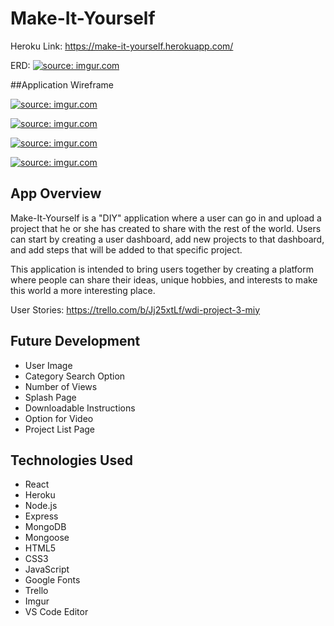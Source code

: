 # Make-It-Yourself

Heroku Link: https://make-it-yourself.herokuapp.com/

ERD: 
<a href="http://imgur.com/ScGxGWC"><img src="http://i.imgur.com/ScGxGWC.jpg" title="source: imgur.com" /></a>

##Application Wireframe 

<a href="http://imgur.com/xwyzEtd"><img src="http://i.imgur.com/xwyzEtd.png" title="source: imgur.com" /></a>

<a href="http://imgur.com/3g5Y3p2"><img src="http://i.imgur.com/3g5Y3p2.png" title="source: imgur.com" /></a>

<a href="http://imgur.com/6UIqAme"><img src="http://i.imgur.com/6UIqAme.png" title="source: imgur.com" /></a>

<a href="http://imgur.com/KODbgBW"><img src="http://i.imgur.com/KODbgBW.png" title="source: imgur.com" /></a>


## App Overview

Make-It-Yourself is a "DIY" application where a user can go in and upload a project that he or she has created to share with the rest of the world. Users can start by creating a user dashboard, add new projects to that dashboard, and add steps that will be added to that specific project. 

This application is intended to bring users together by creating a platform where people can share their ideas, unique hobbies, and interests to make this world a more interesting place.  

User Stories:  https://trello.com/b/Jj25xtLf/wdi-project-3-miy

## Future Development

 * User Image
 * Category Search Option
 * Number of Views
 * Splash Page
 * Downloadable Instructions
 * Option for Video
 * Project List Page

## Technologies Used

 * React
 * Heroku
 * Node.js
 * Express
 * MongoDB
 * Mongoose
 * HTML5
 * CSS3
 * JavaScript
 * Google Fonts
 * Trello
 * Imgur
 * VS Code Editor
